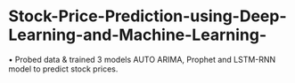 # Stock-Price-Prediction-using-Deep-Learning-and-Machine-Learning-
•	Probed data & trained 3 models AUTO ARIMA, Prophet and LSTM-RNN model to predict stock prices.
